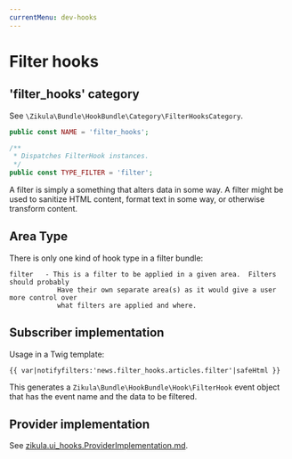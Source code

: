 ```yaml
---
currentMenu: dev-hooks
---
```

# Filter hooks

## 'filter_hooks' category

See `\Zikula\Bundle\HookBundle\Category\FilterHooksCategory`.

```php
public const NAME = 'filter_hooks';

/**
 * Dispatches FilterHook instances.
 */
public const TYPE_FILTER = 'filter';
```

A filter is simply a something that alters data in some way.
A filter might be used to sanitize HTML content, format text in some way, or otherwise transform content.

## Area Type

There is only one kind of hook type in a filter bundle:

```
filter   - This is a filter to be applied in a given area.  Filters should probably
            Have their own separate area(s) as it would give a user more control over
            what filters are applied and where.
```

## Subscriber implementation

Usage in a Twig template:

```twig
{{ var|notifyfilters:'news.filter_hooks.articles.filter'|safeHtml }}
```

This generates a `Zikula\Bundle\HookBundle\Hook\FilterHook` event object that has the event name and
the data to be filtered.

## Provider implementation

See [zikula.ui_hooks.ProviderImplementation.md](zikula.ui_hooks.ProviderImplementation.md).
